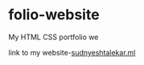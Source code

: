 # folio-website
My HTML CSS portfolio we

link to my website-[sudnyeshtalekar.ml](http://sudnyeshtalekar.ml)
